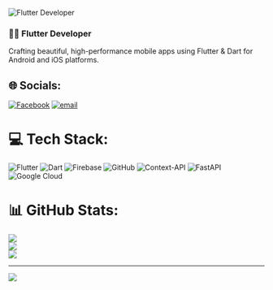 ![Flutter Developer]([https://i.ibb.co.com/YF5s1Hfr/Flutter-Developer.jpg](https://www.canva.com/design/DAGljZWZrF8/Ybzj-7RCUZdtFq0sbbPlfg/edit))

### 👨‍💻 Flutter Developer  
Crafting beautiful, high-performance mobile apps using Flutter & Dart for Android and iOS platforms.

## 🌐 Socials:
[![Facebook](https://img.shields.io/badge/Facebook-%231877F2.svg?logo=Facebook&logoColor=white)](https://facebook.com/https://www.facebook.com/profile.php?id=61558521165634) 
[![email](https://img.shields.io/badge/Email-D14836?logo=gmail&logoColor=white)](mailto:rana6424sheikh@gmail.com) 

# 💻 Tech Stack:
![Flutter](https://img.shields.io/badge/Flutter-%2302569B.svg?style=for-the-badge&logo=Flutter&logoColor=white) 
![Dart](https://img.shields.io/badge/dart-%230175C2.svg?style=for-the-badge&logo=dart&logoColor=white) 
![Firebase](https://img.shields.io/badge/firebase-%23039BE5.svg?style=for-the-badge&logo=firebase) 
![GitHub](https://img.shields.io/badge/github-%23121011.svg?style=for-the-badge&logo=github&logoColor=white) 
![Context-API](https://img.shields.io/badge/Context--Api-000000?style=for-the-badge&logo=react) 
![FastAPI](https://img.shields.io/badge/FastAPI-005571?style=for-the-badge&logo=fastapi) 
![Google Cloud](https://img.shields.io/badge/GoogleCloud-%234285F4.svg?style=for-the-badge&logo=google-cloud&logoColor=white) 

# 📊 GitHub Stats:
![](https://github-readme-stats.vercel.app/api?username=ranasheikh6424&theme=dark&hide_border=false&include_all_commits=true&count_private=false)<br/>
![](https://nirzak-streak-stats.vercel.app/?user=ranasheikh6424&theme=dark&hide_border=false)<br/>
![](https://github-readme-stats.vercel.app/api/top-langs/?username=ranasheikh6424&theme=dark&hide_border=false&include_all_commits=true&count_private=false&layout=compact)

---
[![](https://visitcount.itsvg.in/api?id=ranasheikh6424&icon=0&color=0)](https://visitcount.itsvg.in)

<!-- Proudly created with GPRM ( https://gprm.itsvg.in ) -->
